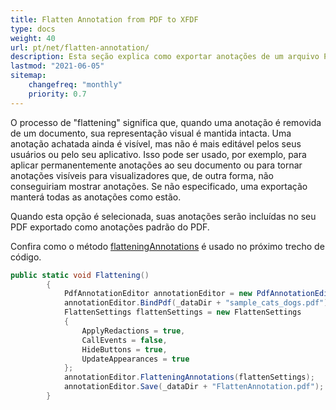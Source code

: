 ```yaml
---
title: Flatten Annotation from PDF to XFDF 
type: docs
weight: 40
url: pt/net/flatten-annotation/
description: Esta seção explica como exportar anotações de um arquivo PDF para XFDF com Aspose.PDF Facades.
lastmod: "2021-06-05"
sitemap:
    changefreq: "monthly"
    priority: 0.7
---
```


O processo de "flattening" significa que, quando uma anotação é removida de um documento, sua representação visual é mantida intacta. Uma anotação achatada ainda é visível, mas não é mais editável pelos seus usuários ou pelo seu aplicativo. Isso pode ser usado, por exemplo, para aplicar permanentemente anotações ao seu documento ou para tornar anotações visíveis para visualizadores que, de outra forma, não conseguiriam mostrar anotações. Se não especificado, uma exportação manterá todas as anotações como estão.

Quando esta opção é selecionada, suas anotações serão incluídas no seu PDF exportado como anotações padrão do PDF.

Confira como o método [flatteningAnnotations](https://reference.aspose.com/pdf/net/aspose.pdf.facades/pdfannotationeditor/methods/flatteningannotations) é usado no próximo trecho de código.

```csharp
public static void Flattening()
        {
            PdfAnnotationEditor annotationEditor = new PdfAnnotationEditor();
            annotationEditor.BindPdf(_dataDir + "sample_cats_dogs.pdf");
            FlattenSettings flattenSettings = new FlattenSettings
            {
                ApplyRedactions = true,
                CallEvents = false,
                HideButtons = true,
                UpdateAppearances = true
            };
            annotationEditor.FlatteningAnnotations(flattenSettings);
            annotationEditor.Save(_dataDir + "FlattenAnnotation.pdf");
        }
```